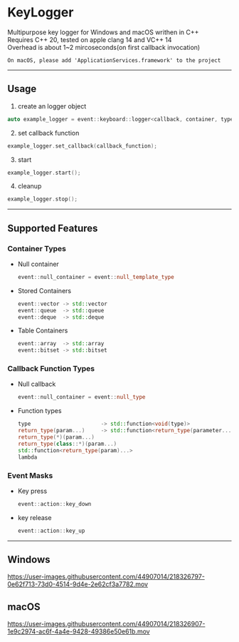 # KeyLogger
Multipurpose key logger for Windows and macOS writhen in C++  
Requires C++ 20, tested on apple clang 14 and VC++ 14  
Overhead is about 1~2 mircoseconds(on first callback invocation)  
~~~
On macOS, please add 'ApplicationServices.framework' to the project
~~~
-----
## Usage  
1. create an logger object
```c++
auto example_logger = event::keyboard::logger<callback, container, type, event_mask...>();
```  
2. set callback function
```c++
example_logger.set_callback(callback_function);
```  
3. start
 ```c++
example_logger.start();
```  
4. cleanup
 ```c++
example_logger.stop();
```  
-----
## Supported Features  
### Container Types  
- Null container
  ```c++
  event::null_container = event::null_template_type
  ```  
- Stored Containers  
  ```c++
  event::vector -> std::vector  
  event::queue  -> std::queue  
  event::deque  -> std::deque  
  ```  
- Table Containers  
  ```c++
  event::array  -> std::array
  event::bitset -> std::bitset
  ```    
  
### Callback Function Types  
- Null callback
  ```c++
  event::null_container = event::null_type
  ```  
- Function types
  ```c++
  type                      -> std::function<void(type)>  
  return_type(param...)     -> std::function<return_type(parameter...)>  
  return_type(*)(param...)        
  return_type(class::*)(param...) 
  std::function<return_type(param)...>  
  lambda  
  ```  
  
### Event Masks
- Key press
  ```c++
  event::action::key_down
  ```
- key release
  ```c++
  event::action::key_up
  ```

-----
## Windows

https://user-images.githubusercontent.com/44907014/218326797-0e62f713-73d0-4514-9d4e-2e62cf3a7782.mov  
  
## macOS

https://user-images.githubusercontent.com/44907014/218326907-1e9c2974-ac6f-4a4e-9428-49386e50e61b.mov
